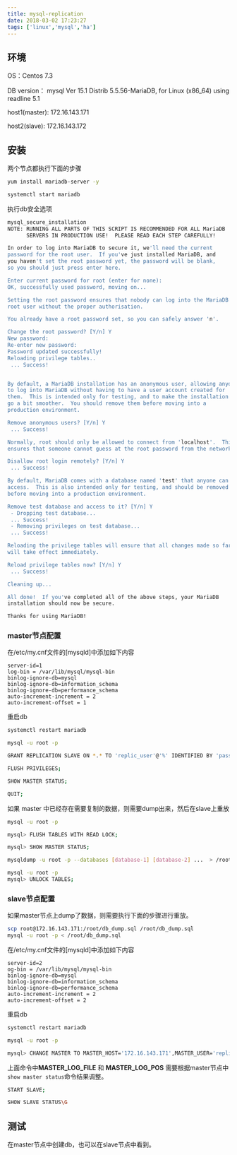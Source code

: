 ```yaml
---
title: mysql-replication
date: 2018-03-02 17:23:27
tags: ['linux','mysql','ha']
---
```


## 环境
OS：Centos 7.3

DB version： mysql  Ver 15.1 Distrib 5.5.56-MariaDB, for Linux (x86_64) using readline 5.1

host1(master): 172.16.143.171

host2(slave): 172.16.143.172

## 安装

两个节点都执行下面的步骤

```bash
yum install mariadb-server -y

systemctl start mariadb
```
执行db安全选项

```bash
mysql_secure_installation
NOTE: RUNNING ALL PARTS OF THIS SCRIPT IS RECOMMENDED FOR ALL MariaDB
      SERVERS IN PRODUCTION USE!  PLEASE READ EACH STEP CAREFULLY!

In order to log into MariaDB to secure it, we'll need the current
password for the root user.  If you've just installed MariaDB, and
you haven't set the root password yet, the password will be blank,
so you should just press enter here.

Enter current password for root (enter for none):
OK, successfully used password, moving on...

Setting the root password ensures that nobody can log into the MariaDB
root user without the proper authorisation.

You already have a root password set, so you can safely answer 'n'.

Change the root password? [Y/n] Y
New password:
Re-enter new password:
Password updated successfully!
Reloading privilege tables..
 ... Success!


By default, a MariaDB installation has an anonymous user, allowing anyone
to log into MariaDB without having to have a user account created for
them.  This is intended only for testing, and to make the installation
go a bit smoother.  You should remove them before moving into a
production environment.

Remove anonymous users? [Y/n] Y
 ... Success!

Normally, root should only be allowed to connect from 'localhost'.  This
ensures that someone cannot guess at the root password from the network.

Disallow root login remotely? [Y/n] Y
 ... Success!

By default, MariaDB comes with a database named 'test' that anyone can
access.  This is also intended only for testing, and should be removed
before moving into a production environment.

Remove test database and access to it? [Y/n] Y
 - Dropping test database...
 ... Success!
 - Removing privileges on test database...
 ... Success!

Reloading the privilege tables will ensure that all changes made so far
will take effect immediately.

Reload privilege tables now? [Y/n] Y
 ... Success!

Cleaning up...

All done!  If you've completed all of the above steps, your MariaDB
installation should now be secure.

Thanks for using MariaDB!

```

### master节点配置

在/etc/my.cnf文件的[mysqld]中添加如下内容

```vim
server-id=1
log-bin = /var/lib/mysql/mysql-bin
binlog-ignore-db=mysql
binlog-ignore-db=information_schema
binlog-ignore-db=performance_schema
auto-increment-increment = 2
auto-increment-offset = 1
```

重启db

```bash
systemctl restart mariadb
```

```bash
mysql -u root -p

GRANT REPLICATION SLAVE ON *.* TO 'replic_user'@'%' IDENTIFIED BY 'password';

FLUSH PRIVILEGES;

SHOW MASTER STATUS;

QUIT;
```

如果 master 中已经存在需要复制的数据，则需要dump出来，然后在slave上重放

```bash
mysql -u root -p

mysql> FLUSH TABLES WITH READ LOCK;

mysql> SHOW MASTER STATUS;

```

```bash
mysqldump -u root -p --databases [database-1] [database-2] ...  > /root/db_dump.sql

mysql -u root -p
mysql> UNLOCK TABLES;

```

### slave节点配置

如果master节点上dump了数据，则需要执行下面的步骤进行重放。

```bash
scp root@172.16.143.171:/root/db_dump.sql /root/db_dump.sql
mysql -u root -p < /root/db_dump.sql
```

在/etc/my.cnf文件的[mysqld]中添加如下内容

```vim
server-id=2
og-bin = /var/lib/mysql/mysql-bin
binlog-ignore-db=mysql
binlog-ignore-db=information_schema
binlog-ignore-db=performance_schema
auto-increment-increment = 2
auto-increment-offset = 2
```
重启db

```bash
systemctl restart mariadb
```

```bash
mysql -u root -p

mysql> CHANGE MASTER TO MASTER_HOST='172.16.143.171',MASTER_USER='replic_user', MASTER_PASSWORD='password', MASTER_LOG_FILE='mysql-bin.000001', MASTER_LOG_POS=107;
```
上面命令中<b>MASTER_LOG_FILE</b> 和 <b>MASTER_LOG_POS</b> 需要根据master节点中```show master status```命令结果调整。

```bash
START SLAVE;

SHOW SLAVE STATUS\G
```

## 测试
在master节点中创建db，也可以在slave节点中看到。
